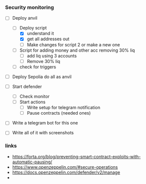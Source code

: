 


### Security monitoring


- [ ] Deploy anvil
  - [ ] Deploy script
    - [x] understand it
    - [x] get all addresses out
    - [ ] Make changes for script 2 or make a new one
  - [ ] Script for adding money and other acc removing 30% liq
    - [ ] add liq using 3 accounts
    - [ ] Remove 30% liq
  - [ ] check for triggers
- [ ] Deploy Sepolia do all as anvil  
- [ ] Start defender
  - [ ] Check monitor
  - [ ] Start actions
    - [ ] Write setup for telegram notification
    - [ ] Pause contracts (needed ones)
- [ ] Write a telegram bot for this one
- [ ] Write all of it with screenshots




### links

- https://forta.org/blog/preventing-smart-contract-exploits-with-automatic-pausing/
- https://www.openzeppelin.com/#secure-operations
- https://docs.openzeppelin.com/defender/v2/manage
- 